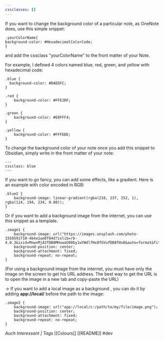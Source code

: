 ```yaml
---
cssclasses: []
---
```


If you want to change the background color of a particular note, as OneNote does, use this simple snippet:
```
.yourColorName{ 
background-color: #HexadecimalColorCode;
}
```

and add the cssclass "yourColorName" to the front matter of your Note.

For example, I defined 4 colors named blue, red, green, and yellow with hexadecimal code:

```
.blue {
  background-color: #DAEDFC;
}

.red {
	background-color: #FFE2DF;
}

.green {
	background-color: #E0FFF4;
}

.yellow {
	background-color: #FFFEDE;
}
```

To change the background color of your note once you add this snippet to Obsidian, simply write in the front matter of your note:

```
---
cssclass: blue
---
```

If you want to go fancy, you can add some effects, like a gradient. Here is an example with color encoded in RGB:

```
.blue2 {
	background-image: linear-gradient(rgba(218, 237, 252, 1), rgba(114, 194, 234, 0.80));
}
```

Or if you want to add a background image from the internet, you can use this snippet as a template.

```
.image1 {
	background-image: url("https://images.unsplash.com/photo-1558591710-4b4a1ae0f04d?ixlib=rb-4.0.3&ixid=MnwxMjA3fDB8MHxwaG90by1wYWdlfHx8fGVufDB8fHx8&auto=format&fit=crop&w=774&q=80");
	background-position: center;
	background-attachment: fixed;
	background-repeat: no-repeat;
}
```

(For using a background image from the internet, you must have only the image on the screen to get his URL address. The best way to get the URL is to open the image in a new tab and copy-paste the URL)

→ If you want to add a local image as a background , you can do it by adding **app://local/** before the path to the image:

```
.image2 {
	background-image: url("app://local/c:/path/to/my/file/image.png");
	background-position: center;
	background-attachment: fixed;
	background-repeat: no-repeat;
}
```

*Auch Interessant | Tags*
[[Colours]] [[README]]
#dev 

